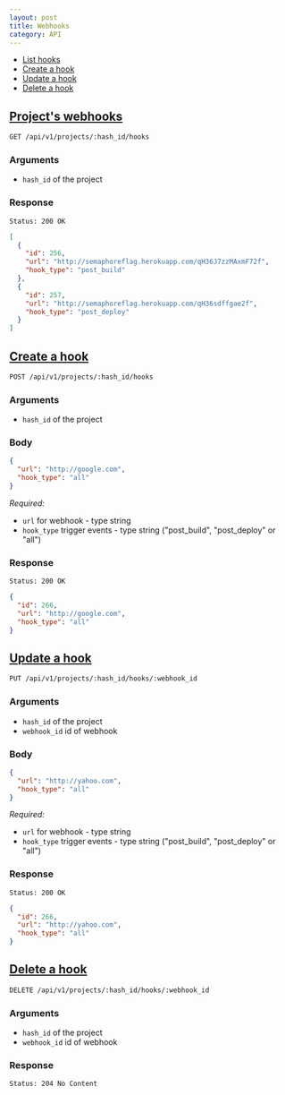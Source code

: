 ```yaml
---
layout: post
title: Webhooks
category: API
---
```


- [List hooks](#list_hooks)
- [Create a hook](#create_hook)
- [Update a hook](#update_hook)
- [Delete a hook](#delete_hook)


## <a name="list_hooks" href="#list_hooks">Project's webhooks</a>

```bash
GET /api/v1/projects/:hash_id/hooks
```

### Arguments

- `hash_id` of the project

### Response

```
Status: 200 OK
```

```json
[
  {
    "id": 256,
    "url": "http://semaphoreflag.herokuapp.com/qH36J7zzMAxmF72f",
    "hook_type": "post_build"
  },
  {
    "id": 257,
    "url": "http://semaphoreflag.herokuapp.com/qH36sdffgae2f",
    "hook_type": "post_deploy"
  }
]
```


## <a name="create_hook" href="#create_hook">Create a hook</a>

```bash
POST /api/v1/projects/:hash_id/hooks
```

### Arguments

- `hash_id` of the project


### Body

```json
{
  "url": "http://google.com",
  "hook_type": "all"
}
```

_Required:_

- `url` for webhook - type string
- `hook_type` trigger events - type string ("post\_build", "post\_deploy" or "all")

### Response

```
Status: 200 OK
```

```json
{
  "id": 266,
  "url": "http://google.com",
  "hook_type": "all"
}
```


## <a name="update_hook" href="#update_hook">Update a hook</a>

```bash
PUT /api/v1/projects/:hash_id/hooks/:webhook_id
```

### Arguments

- `hash_id` of the project
- `webhook_id` id of webhook

### Body

```json
{
  "url": "http://yahoo.com",
  "hook_type": "all"
}
```

_Required:_

- `url` for webhook - type string
- `hook_type` trigger events - type string ("post\_build", "post\_deploy" or "all")

### Response

```
Status: 200 OK
```

```json
{
  "id": 266,
  "url": "http://yahoo.com",
  "hook_type": "all"
}
```


## <a name="delete_hook" href="#delete_hook">Delete a hook</a>

```bash
DELETE /api/v1/projects/:hash_id/hooks/:webhook_id
```

### Arguments

- `hash_id` of the project
- `webhook_id` id of webhook

### Response

```
Status: 204 No Content
```

